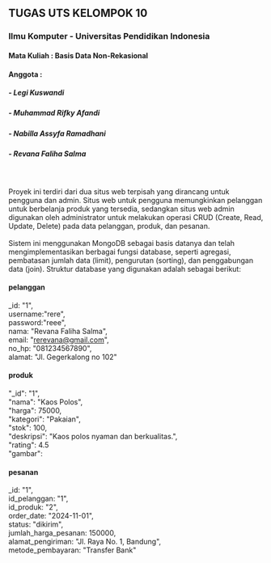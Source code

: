 ## TUGAS UTS KELOMPOK 10
### Ilmu Komputer - Universitas Pendidikan Indonesia
#### Mata Kuliah : Basis Data Non-Rekasional
#### Anggota : 
##### - Legi Kuswandi
##### - Muhammad Rifky Afandi
##### - Nabilla Assyfa Ramadhani
##### - Revana Faliha Salma
<br>
<br>
Proyek ini terdiri dari dua situs web terpisah yang dirancang untuk pengguna dan admin. Situs web untuk pengguna memungkinkan pelanggan untuk berbelanja produk yang tersedia, sedangkan situs web admin digunakan oleh administrator untuk melakukan operasi CRUD (Create, Read, Update, Delete) pada data pelanggan, produk, dan pesanan.<br><br>
Sistem ini menggunakan MongoDB sebagai basis datanya dan telah mengimplementasikan berbagai fungsi database, seperti agregasi, pembatasan jumlah data (limit), pengurutan (sorting), dan penggabungan data (join). Struktur database yang digunakan adalah sebagai berikut:

#### pelanggan  
_id: "1",  
username:"rere", <br>
password:"reee",<br>
nama: "Revana Faliha Salma",  
email: "rerevana@gmail.com",  
no_hp: "081234567890",  
alamat: "Jl. Gegerkalong no 102"  
  
#### produk  
"_id": "1",  
"nama": "Kaos Polos",  
"harga": 75000,    
"kategori": "Pakaian",  
"stok": 100,  
"deskripsi": "Kaos polos nyaman dan berkualitas.",  
"rating": 4.5  
"gambar":  
  
#### pesanan  
_id: "1",  
id_pelanggan: "1",  
id_produk: "2",  
order_date: "2024-11-01",  
status: "dikirim",  
jumlah_harga_pesanan: 150000,  
alamat_pengiriman: "Jl. Raya No. 1, Bandung",  
metode_pembayaran: "Transfer Bank"  
